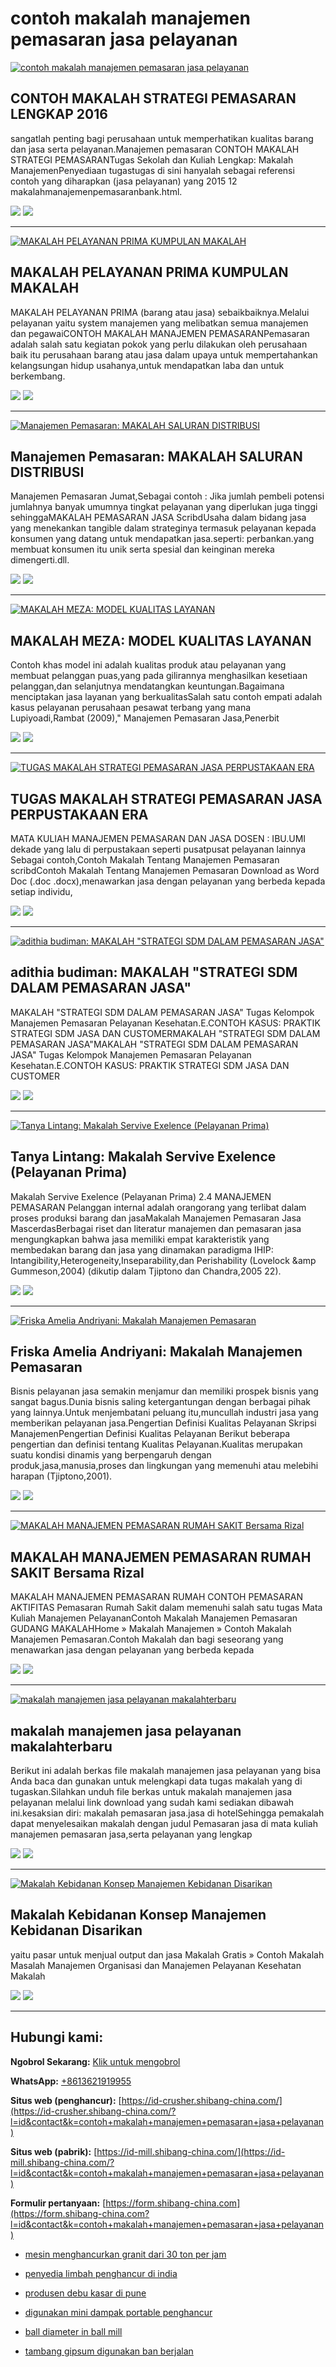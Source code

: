 # contoh makalah manajemen pemasaran jasa pelayanan

<a href="https://swt.shibang-china.com/?l=id&img&k=contoh+makalah+manajemen+pemasaran+jasa+pelayanan" target="_blank">![contoh makalah manajemen pemasaran jasa pelayanan](http://static.shibang-china.com/all-800x300/1500.jpg)</a>

## CONTOH MAKALAH STRATEGI PEMASARAN LENGKAP 2016
sangatlah penting bagi perusahaan untuk memperhatikan kualitas barang dan jasa serta pelayanan.Manajemen pemasaran CONTOH MAKALAH STRATEGI PEMASARANTugas Sekolah dan Kuliah Lengkap: Makalah ManajemenPenyediaan tugastugas di sini hanyalah sebagai referensi contoh yang diharapkan (jasa pelayanan) yang 2015 12 makalahmanajemenpemasaranbank.html.


<a href="https://whatsapp.shibangsoft.com/WhatsApp.php" target="_blank" title="WhatsApp">![](http://static.shibang-china.com/icon/whatsapp.png)</a> <a href="https://swt.shibang-china.com/?l=id&icon&k=contoh+makalah+manajemen+pemasaran+jasa+pelayanan" target="_blank">![](http://static.shibang-china.com/icon/chat-id.png)</a>

---

<a href="https://swt.shibang-china.com/?l=id&img&k=contoh+makalah+manajemen+pemasaran+jasa+pelayanan" target="_blank">![MAKALAH PELAYANAN PRIMA KUMPULAN MAKALAH](http://static.shibang-china.com/all-800x300/813.jpg)</a>

## MAKALAH PELAYANAN PRIMA KUMPULAN MAKALAH
MAKALAH PELAYANAN PRIMA (barang atau jasa) sebaikbaiknya.Melalui pelayanan yaitu system manajemen yang melibatkan semua manajemen dan pegawaiCONTOH MAKALAH MANAJEMEN PEMASARANPemasaran adalah salah satu kegiatan pokok yang perlu dilakukan oleh perusahaan baik itu perusahaan barang atau jasa dalam upaya untuk mempertahankan kelangsungan hidup usahanya,untuk mendapatkan laba dan untuk berkembang.


<a href="https://whatsapp.shibangsoft.com/WhatsApp.php" target="_blank" title="WhatsApp">![](http://static.shibang-china.com/icon/whatsapp.png)</a> <a href="https://swt.shibang-china.com/?l=id&icon&k=contoh+makalah+manajemen+pemasaran+jasa+pelayanan" target="_blank">![](http://static.shibang-china.com/icon/chat-id.png)</a>

---

<a href="https://swt.shibang-china.com/?l=id&img&k=contoh+makalah+manajemen+pemasaran+jasa+pelayanan" target="_blank">![Manajemen Pemasaran: MAKALAH SALURAN DISTRIBUSI](http://static.shibang-china.com/all-800x300/119.jpg)</a>

## Manajemen Pemasaran: MAKALAH SALURAN DISTRIBUSI
Manajemen Pemasaran Jumat,Sebagai contoh : Jika jumlah pembeli potensi jumlahnya banyak umumnya tingkat pelayanan yang diperlukan juga tinggi sehinggaMAKALAH PEMASARAN JASA ScribdUsaha dalam bidang jasa yang menekankan tangible dalam strateginya termasuk pelayanan kepada konsumen yang datang untuk mendapatkan jasa.seperti: perbankan.yang membuat konsumen itu unik serta spesial dan keinginan mereka dimengerti.dll.


<a href="https://whatsapp.shibangsoft.com/WhatsApp.php" target="_blank" title="WhatsApp">![](http://static.shibang-china.com/icon/whatsapp.png)</a> <a href="https://swt.shibang-china.com/?l=id&icon&k=contoh+makalah+manajemen+pemasaran+jasa+pelayanan" target="_blank">![](http://static.shibang-china.com/icon/chat-id.png)</a>

---

<a href="https://swt.shibang-china.com/?l=id&img&k=contoh+makalah+manajemen+pemasaran+jasa+pelayanan" target="_blank">![MAKALAH MEZA: MODEL KUALITAS LAYANAN](http://static.shibang-china.com/all-800x300/1522.jpg)</a>

## MAKALAH MEZA: MODEL KUALITAS LAYANAN
Contoh khas model ini adalah kualitas produk atau pelayanan yang membuat pelanggan puas,yang pada gilirannya menghasilkan kesetiaan pelanggan,dan selanjutnya mendatangkan keuntungan.Bagaimana menciptakan jasa layanan yang berkualitasSalah satu contoh empati adalah kasus pelayanan perusahaan pesawat terbang yang mana Lupiyoadi,Rambat (2009)," Manajemen Pemasaran Jasa,Penerbit


<a href="https://whatsapp.shibangsoft.com/WhatsApp.php" target="_blank" title="WhatsApp">![](http://static.shibang-china.com/icon/whatsapp.png)</a> <a href="https://swt.shibang-china.com/?l=id&icon&k=contoh+makalah+manajemen+pemasaran+jasa+pelayanan" target="_blank">![](http://static.shibang-china.com/icon/chat-id.png)</a>

---

<a href="https://swt.shibang-china.com/?l=id&img&k=contoh+makalah+manajemen+pemasaran+jasa+pelayanan" target="_blank">![TUGAS MAKALAH STRATEGI PEMASARAN JASA PERPUSTAKAAN ERA](http://static.shibang-china.com/all-800x300/1224.jpg)</a>

## TUGAS MAKALAH STRATEGI PEMASARAN JASA PERPUSTAKAAN ERA
MATA KULIAH MANAJEMEN PEMASARAN DAN JASA DOSEN : IBU.UMI dekade yang lalu di perpustakaan seperti pusatpusat pelayanan lainnya Sebagai contoh,Contoh Makalah Tentang Manajemen Pemasaran scribdContoh Makalah Tentang Manajemen Pemasaran Download as Word Doc (.doc .docx),menawarkan jasa dengan pelayanan yang berbeda kepada setiap individu,


<a href="https://whatsapp.shibangsoft.com/WhatsApp.php" target="_blank" title="WhatsApp">![](http://static.shibang-china.com/icon/whatsapp.png)</a> <a href="https://swt.shibang-china.com/?l=id&icon&k=contoh+makalah+manajemen+pemasaran+jasa+pelayanan" target="_blank">![](http://static.shibang-china.com/icon/chat-id.png)</a>

---

<a href="https://swt.shibang-china.com/?l=id&img&k=contoh+makalah+manajemen+pemasaran+jasa+pelayanan" target="_blank">![adithia budiman: MAKALAH "STRATEGI SDM DALAM PEMASARAN JASA"](http://static.shibang-china.com/all-800x300/631.jpg)</a>

## adithia budiman: MAKALAH "STRATEGI SDM DALAM PEMASARAN JASA"
MAKALAH "STRATEGI SDM DALAM PEMASARAN JASA" Tugas Kelompok Manajemen Pemasaran Pelayanan Kesehatan.E.CONTOH KASUS: PRAKTIK STRATEGI SDM JASA DAN CUSTOMERMAKALAH "STRATEGI SDM DALAM PEMASARAN JASA"MAKALAH "STRATEGI SDM DALAM PEMASARAN JASA" Tugas Kelompok Manajemen Pemasaran Pelayanan Kesehatan.E.CONTOH KASUS: PRAKTIK STRATEGI SDM JASA DAN CUSTOMER


<a href="https://whatsapp.shibangsoft.com/WhatsApp.php" target="_blank" title="WhatsApp">![](http://static.shibang-china.com/icon/whatsapp.png)</a> <a href="https://swt.shibang-china.com/?l=id&icon&k=contoh+makalah+manajemen+pemasaran+jasa+pelayanan" target="_blank">![](http://static.shibang-china.com/icon/chat-id.png)</a>

---

<a href="https://swt.shibang-china.com/?l=id&img&k=contoh+makalah+manajemen+pemasaran+jasa+pelayanan" target="_blank">![Tanya Lintang: Makalah Servive Exelence (Pelayanan Prima)](http://static.shibang-china.com/all-800x300/763.jpg)</a>

## Tanya Lintang: Makalah Servive Exelence (Pelayanan Prima)
Makalah Servive Exelence (Pelayanan Prima) 2.4 MANAJEMEN PEMASARAN Pelanggan internal adalah orangorang yang terlibat dalam proses produksi barang dan jasaMakalah Manajemen Pemasaran Jasa MascerdasBerbagai riset dan literatur manajemen dan pemasaran jasa mengungkapkan bahwa jasa memiliki empat karakteristik yang membedakan barang dan jasa yang dinamakan paradigma IHIP: Intangibility,Heterogeneity,Inseparability,dan Perishability (Lovelock &amp Gummeson,2004) (dikutip dalam Tjiptono dan Chandra,2005 22).


<a href="https://whatsapp.shibangsoft.com/WhatsApp.php" target="_blank" title="WhatsApp">![](http://static.shibang-china.com/icon/whatsapp.png)</a> <a href="https://swt.shibang-china.com/?l=id&icon&k=contoh+makalah+manajemen+pemasaran+jasa+pelayanan" target="_blank">![](http://static.shibang-china.com/icon/chat-id.png)</a>

---

<a href="https://swt.shibang-china.com/?l=id&img&k=contoh+makalah+manajemen+pemasaran+jasa+pelayanan" target="_blank">![Friska Amelia Andriyani: Makalah Manajemen Pemasaran](http://static.shibang-china.com/all-800x300/344.jpg)</a>

## Friska Amelia Andriyani: Makalah Manajemen Pemasaran
Bisnis pelayanan jasa semakin menjamur dan memiliki prospek bisnis yang sangat bagus.Dunia bisnis saling ketergantungan dengan berbagai pihak yang lainnya.Untuk menjembatani peluang itu,muncullah industri jasa yang memberikan pelayanan jasa.Pengertian Definisi Kualitas Pelayanan Skripsi ManajemenPengertian Definisi Kualitas Pelayanan Berikut beberapa pengertian dan definisi tentang Kualitas Pelayanan.Kualitas merupakan suatu kondisi dinamis yang berpengaruh dengan produk,jasa,manusia,proses dan lingkungan yang memenuhi atau melebihi harapan (Tjiptono,2001).


<a href="https://whatsapp.shibangsoft.com/WhatsApp.php" target="_blank" title="WhatsApp">![](http://static.shibang-china.com/icon/whatsapp.png)</a> <a href="https://swt.shibang-china.com/?l=id&icon&k=contoh+makalah+manajemen+pemasaran+jasa+pelayanan" target="_blank">![](http://static.shibang-china.com/icon/chat-id.png)</a>

---

<a href="https://swt.shibang-china.com/?l=id&img&k=contoh+makalah+manajemen+pemasaran+jasa+pelayanan" target="_blank">![MAKALAH MANAJEMEN PEMASARAN RUMAH SAKIT Bersama Rizal](http://static.shibang-china.com/all-800x300/1107.jpg)</a>

## MAKALAH MANAJEMEN PEMASARAN RUMAH SAKIT Bersama Rizal
MAKALAH MANAJEMEN PEMASARAN RUMAH CONTOH PEMASARAN AKTIFITAS Pemasaran Rumah Sakit dalam memenuhi salah satu tugas Mata Kuliah Manajemen PelayananContoh Makalah Manajemen Pemasaran GUDANG MAKALAHHome » Makalah Manajemen » Contoh Makalah Manajemen Pemasaran.Contoh Makalah dan bagi seseorang yang menawarkan jasa dengan pelayanan yang berbeda kepada


<a href="https://whatsapp.shibangsoft.com/WhatsApp.php" target="_blank" title="WhatsApp">![](http://static.shibang-china.com/icon/whatsapp.png)</a> <a href="https://swt.shibang-china.com/?l=id&icon&k=contoh+makalah+manajemen+pemasaran+jasa+pelayanan" target="_blank">![](http://static.shibang-china.com/icon/chat-id.png)</a>

---

<a href="https://swt.shibang-china.com/?l=id&img&k=contoh+makalah+manajemen+pemasaran+jasa+pelayanan" target="_blank">![makalah manajemen jasa pelayanan makalahterbaru](http://static.shibang-china.com/all-800x300/469.jpg)</a>

## makalah manajemen jasa pelayanan makalahterbaru
Berikut ini adalah berkas file makalah manajemen jasa pelayanan yang bisa Anda baca dan gunakan untuk melengkapi data tugas makalah yang di tugaskan.Silahkan unduh file berkas untuk makalah manajemen jasa pelayanan melalui link download yang sudah kami sediakan dibawah ini.kesaksian diri: makalah pemasaran jasa.jasa di hotelSehingga pemakalah dapat menyelesaikan makalah dengan judul Pemasaran jasa di mata kuliah manajemen pemasaran jasa,serta pelayanan yang lengkap


<a href="https://whatsapp.shibangsoft.com/WhatsApp.php" target="_blank" title="WhatsApp">![](http://static.shibang-china.com/icon/whatsapp.png)</a> <a href="https://swt.shibang-china.com/?l=id&icon&k=contoh+makalah+manajemen+pemasaran+jasa+pelayanan" target="_blank">![](http://static.shibang-china.com/icon/chat-id.png)</a>

---

<a href="https://swt.shibang-china.com/?l=id&img&k=contoh+makalah+manajemen+pemasaran+jasa+pelayanan" target="_blank">![Makalah Kebidanan Konsep Manajemen Kebidanan Disarikan](http://static.shibang-china.com/all-800x300/730.jpg)</a>

## Makalah Kebidanan Konsep Manajemen Kebidanan Disarikan
yaitu pasar untuk menjual output dan jasa Makalah Gratis » Contoh Makalah Masalah Manajemen Organisasi dan Manajemen Pelayanan Kesehatan Makalah

<a href="https://whatsapp.shibangsoft.com/WhatsApp.php" target="_blank" title="WhatsApp">![](http://static.shibang-china.com/icon/whatsapp.png)</a> <a href="https://swt.shibang-china.com/?l=id&icon&k=contoh+makalah+manajemen+pemasaran+jasa+pelayanan" target="_blank">![](http://static.shibang-china.com/icon/chat-id.png)</a>

---
## Hubungi kami:

**Ngobrol Sekarang:** [Klik untuk mengobrol](https://swt.shibang-china.com?l=id&contact&k=contoh+makalah+manajemen+pemasaran+jasa+pelayanan)

**WhatsApp:**  [+8613621919955](https://whatsapp.shibangsoft.com/WhatsApp.php)

**Situs web (penghancur):** [https://id-crusher.shibang-china.com/](https://id-crusher.shibang-china.com/?l=id&contact&k=contoh+makalah+manajemen+pemasaran+jasa+pelayanan)

**Situs web (pabrik):** [https://id-mill.shibang-china.com/](https://id-mill.shibang-china.com/?l=id&contact&k=contoh+makalah+manajemen+pemasaran+jasa+pelayanan)

**Formulir pertanyaan:** [https://form.shibang-china.com](https://form.shibang-china.com?l=id&contact&k=contoh+makalah+manajemen+pemasaran+jasa+pelayanan)

* [mesin menghancurkan granit dari 30 ton per jam](../31/mesin%20menghancurkan%20granit%20dari%2030%20ton%20per%20jam.md)

* [penyedia limbah penghancur di india](../34/penyedia%20limbah%20penghancur%20di%20india.md)

* [produsen debu kasar di pune](../38/produsen%20debu%20kasar%20di%20pune.md)

* [digunakan mini dampak portable penghancur](../38/digunakan%20mini%20dampak%20portable%20penghancur.md)

* [ball diameter in ball mill](../35/ball%20diameter%20in%20ball%20mill.md)

* [tambang gipsum digunakan ban berjalan](../31/tambang%20gipsum%20digunakan%20ban%20berjalan.md)